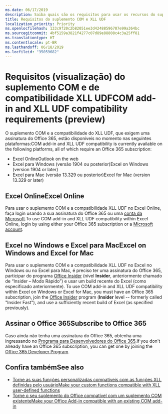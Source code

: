```yaml
---
ms.date: 06/17/2019
description: Saiba quais são os requisitos para usar os recursos do suplemento COM e de compatibilidade XLL UDF.
title: Requisitos do suplemento COM e XLL UDF
localization_priority: Priority
ms.openlocfilehash: 133c9f20c2b82051ee3d42488596707e99a364bc
ms.sourcegitcommit: 4bf5159a3821f4277c07d89e88808c4c3a25ff81
ms.translationtype: HT
ms.contentlocale: pt-BR
ms.lasthandoff: 06/18/2019
ms.locfileid: "35059682"
---
```

# <a name="com-add-in-and-xll-udf-compatibility-requirements-preview"></a><span data-ttu-id="e3b32-103">Requisitos (visualização) do suplemento COM e de compatibilidade XLL UDF</span><span class="sxs-lookup"><span data-stu-id="e3b32-103">COM add-in and XLL UDF compatibility requirements (preview)</span></span>

<span data-ttu-id="e3b32-104">O suplemento COM e a compatibilidade do XLL UDF, que exigem uma assinatura do Office 365, estão disponíveis no momento nas seguintes plataformas:</span><span class="sxs-lookup"><span data-stu-id="e3b32-104">COM add-in and XLL UDF compatibility is currently available on the following platforms, all of which require an Office 365 subscription:</span></span>

- <span data-ttu-id="e3b32-105">Excel Online</span><span class="sxs-lookup"><span data-stu-id="e3b32-105">Outlook on the web</span></span>
- <span data-ttu-id="e3b32-106">Excel para Windows (versão 1904 ou posterior)</span><span class="sxs-lookup"><span data-stu-id="e3b32-106">Excel on Windows (version 1904 or later)</span></span>
- <span data-ttu-id="e3b32-107">Excel para Mac (versão 13.329 ou posterior)</span><span class="sxs-lookup"><span data-stu-id="e3b32-107">Excel for Mac (version 13.329 or later)</span></span>

## <a name="excel-online"></a><span data-ttu-id="e3b32-108">Excel Online</span><span class="sxs-lookup"><span data-stu-id="e3b32-108">Excel Online</span></span>
<span data-ttu-id="e3b32-109">Para usar o suplemento COM e a compatibilidade XLL UDF no Excel Online, faça login usando a sua assinatura do Office 365 ou uma [conta da Microsoft](https://account.microsoft.com/account).</span><span class="sxs-lookup"><span data-stu-id="e3b32-109">To use COM add-in and XLL UDF compatibility within Excel Online, login by using either your Office 365 subscription or a [Microsoft account](https://account.microsoft.com/account).</span></span>

## <a name="excel-on-windows-and-excel-for-mac"></a><span data-ttu-id="e3b32-110">Excel no Windows e Excel para Mac</span><span class="sxs-lookup"><span data-stu-id="e3b32-110">Excel on Windows and Excel for Mac</span></span>
<span data-ttu-id="e3b32-111">Para usar o suplemento COM e a compatibilidade XLL UDF no Excel no Windows ou no Excel para Mac, é preciso ter uma assinatura do Office 365, participar do programa [Office Insider](https://products.office.com/office-insider) (nível **Insider**, anteriormente chamado de “Insider – Modo Rápido”) e usar um build recente do Excel (como especificado anteriormente). </span><span class="sxs-lookup"><span data-stu-id="e3b32-111">To use COM add-in and XLL UDF compatibility within Excel on Windows or Excel for Mac, you must have an Office 365 subscription, join the [Office Insider](https://products.office.com/office-insider) program (**Insider** level -- formerly called "Insider Fast"), and use a sufficiently recent build of Excel (as specified previously).</span></span>

## <a name="subscribe-to-office-365"></a><span data-ttu-id="e3b32-112">Assinar o Office 365</span><span class="sxs-lookup"><span data-stu-id="e3b32-112">Subscribe to Office 365</span></span>
<span data-ttu-id="e3b32-113">Caso ainda não tenha uma assinatura do Office 365, obtenha uma ingressando no [Programa para Desenvolvedores do Office 365](https://developer.microsoft.com/pt-BR/office/dev-program).</span><span class="sxs-lookup"><span data-stu-id="e3b32-113">If you don't already have an Office 365 subscription, you can get one by joining the [Office 365 Developer Program](https://developer.microsoft.com/en-us/office/dev-program).</span></span>

## <a name="see-also"></a><span data-ttu-id="e3b32-114">Confira também</span><span class="sxs-lookup"><span data-stu-id="e3b32-114">See also</span></span>

- [<span data-ttu-id="e3b32-115">Torne as suas funções personalizadas compatíveis com as funções XLL definidas pelo usuário</span><span class="sxs-lookup"><span data-stu-id="e3b32-115">Make your custom functions compatible with XLL user-defined functions</span></span>](make-custom-functions-compatible-with-xll-udf.md)
- [<span data-ttu-id="e3b32-116">Torne o seu suplemento do Office compatível com um suplemento COM existente</span><span class="sxs-lookup"><span data-stu-id="e3b32-116">Make your Office Add-in compatible with an existing COM add-in</span></span>](../develop/make-office-add-in-compatible-with-existing-com-add-in.md)
